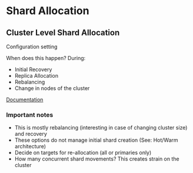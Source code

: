 # Shard Allocation #

##  Cluster Level Shard Allocation ##
Configuration setting

When does this happen? During:
* Initial Recovery
* Replica Allocation
* Rebalancing
* Change in nodes of the cluster

[Documentation](https://www.elastic.co/guide/en/elasticsearch/reference/current/shards-allocation.html)

### Important notes ###
* This is mostly rebalancing (interesting in case of changing cluster size) and recovery
* These options do not manage initial shard creation (See: Hot/Warm architecture)
* Decide on targets for re-allocation (all or primaries only)
* How many concurrent shard movements? This creates strain on the cluster
